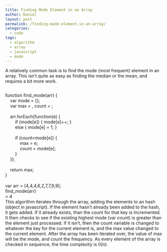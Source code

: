 ```yaml
---
title: Finding Mode Element in an Array
author: Daniel
layout: post
permalink: /finding-mode-element-in-an-array/
categories:
  - code
tags:
  - algorithm
  - array
  - javascript
  - mode
---
```

A relatively common task is to find the mode (most frequent) element in an array. This isn&#8217;t quite as easy as finding the median or the mean, and requires a bit more work. <div class="codecolorer-container javascript railscasts" style="overflow:auto;white-space:nowrap;">
  <div class="javascript codecolorer">
    <span class="kw2">function</span> find_mode<span class="br0">&#40;</span>arr<span class="br0">&#41;</span> <span class="br0">&#123;</span><br /> &nbsp; &nbsp; <span class="kw2">var</span> mode <span class="sy0">=</span> <span class="br0">&#123;</span><span class="br0">&#125;</span><span class="sy0">;</span><br /> &nbsp; &nbsp; <span class="kw2">var</span> max <span class="sy0">=</span> <span class="nu0"></span><span class="sy0">,</span> count <span class="sy0">=</span> <span class="nu0"></span><span class="sy0">;</span><br /> <br /> &nbsp; &nbsp; arr.<span class="me1">forEach</span><span class="br0">&#40;</span><span class="kw2">function</span><span class="br0">&#40;</span>e<span class="br0">&#41;</span> <span class="br0">&#123;</span><br /> &nbsp; &nbsp; &nbsp; &nbsp; <span class="kw1">if</span> <span class="br0">&#40;</span>mode<span class="br0">&#91;</span>e<span class="br0">&#93;</span><span class="br0">&#41;</span> <span class="br0">&#123;</span> mode<span class="br0">&#91;</span>e<span class="br0">&#93;</span><span class="sy0">++;</span> <span class="br0">&#125;</span><br /> &nbsp; &nbsp; &nbsp; &nbsp; <span class="kw1">else</span> <span class="br0">&#123;</span> mode<span class="br0">&#91;</span>e<span class="br0">&#93;</span> <span class="sy0">=</span> <span class="nu0">1</span><span class="sy0">;</span> <span class="br0">&#125;</span> <br /> <br /> &nbsp; &nbsp; &nbsp; &nbsp; <span class="kw1">if</span> <span class="br0">&#40;</span>count<span class="sy0"><</span>mode<span class="br0">&#91;</span>e<span class="br0">&#93;</span><span class="br0">&#41;</span> <span class="br0">&#123;</span> <br /> &nbsp; &nbsp; &nbsp; &nbsp; &nbsp; &nbsp; max <span class="sy0">=</span> e<span class="sy0">;</span><br /> &nbsp; &nbsp; &nbsp; &nbsp; &nbsp; &nbsp; count <span class="sy0">=</span> mode<span class="br0">&#91;</span>e<span class="br0">&#93;</span><span class="sy0">;</span><br /> &nbsp; &nbsp; &nbsp; &nbsp; <span class="br0">&#125;</span><br /> &nbsp; &nbsp; <span class="br0">&#125;</span><span class="br0">&#41;</span><span class="sy0">;</span><br /> &nbsp; &nbsp; <br /> &nbsp; &nbsp; <span class="kw1">return</span> max<span class="sy0">;</span><br /> <span class="br0">&#125;</span><br /> <br /> <span class="kw2">var</span> arr <span class="sy0">=</span> <span class="br0">&#91;</span><span class="nu0">4</span><span class="sy0">,</span><span class="nu0">4</span><span class="sy0">,</span><span class="nu0">4</span><span class="sy0">,</span><span class="nu0">6</span><span class="sy0">,</span><span class="nu0">2</span><span class="sy0">,</span><span class="nu0">7</span><span class="sy0">,</span><span class="nu0">7</span><span class="sy0">,</span><span class="nu0">9</span><span class="sy0">,</span><span class="nu0">9</span><span class="br0">&#93;</span><span class="sy0">;</span><br /> find_mode<span class="br0">&#40;</span>arr<span class="br0">&#41;</span><br /> <span class="sy0">></span> <span class="nu0">4</span>
  </div>
</div> This algorithm iterates through the array, adding the elements to an hash (object in javascript). If the element hasn&#8217;t already been added to the hash, it gets added. If it already exists, than the count for that key is incremented. It then checks to see if the existing highest mode (var count) is greater than the element just processed. If it isn&#8217;t, then the count variable is changed to whatever the key for the current element is, and the max value changed to the current element. After the array has been iterated over, the value of max will be the mode, and count the frequency. As every element of the array is checked in sequence, the time complexity is 0(n).